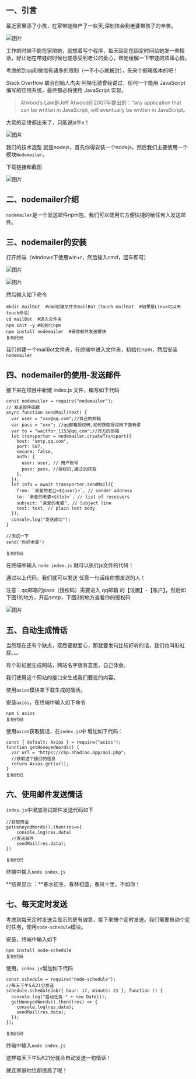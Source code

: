 ## **一、引言**

最近家里添了小孩，在家带娃陪产了一些天,深刻体会到老婆带孩子的辛苦。

![图片](https://mmbiz.qpic.cn/mmbiz_jpg/FaeDdIfeuq7ru0dicxyEwDvah8qLQMicMGEWQDucJO7DIPJQOqAgZ4jrVcttWwZGwgTAbhVib5oCcVDxcfJAoUUJA/640?wx_fmt=jpeg&tp=webp&wxfrom=5&wx_lazy=1&wx_co=1)

工作的时候不能在家陪她，就想着写个程序，每天固定在固定时间给她发一些情话，好让她在带娃的时候也能感受到老公的爱心，帮她缓解一下带娃的烦躁心情。

考虑的到qq和微信有诸多的限制（一不小心就被封），先来个邮箱版本的吧！

Stack Overflow 联合创始人杰夫·阿特伍德曾经说过，任何一个能用 JavaScript 编写的应用系统，最终都必将使用 JavaScript 实现。

> Atwood’s Law是Jeff Atwood在2007年提出的："any application that can be written in JavaScript, will eventually be written in JavaScript。

大佬的定律都出来了，只能说js牛x！

![图片](https://mmbiz.qpic.cn/mmbiz_png/FaeDdIfeuq7ru0dicxyEwDvah8qLQMicMGpnzz3nBPjo8hVfy1laMp8Zm9LyEcMZJaJvmjQ45FibkMHPwmhNsb15A/640?wx_fmt=png&tp=webp&wxfrom=5&wx_lazy=1&wx_co=1)

我们的技术选型 就是nodejs，首先你得安装一个nodejs，然后我们主要使用一个模块`Nodemailer`。

下载链接和截图

![图片](https://mmbiz.qpic.cn/mmbiz_jpg/FaeDdIfeuq7ru0dicxyEwDvah8qLQMicMGb75YIXxsgWXx8fiaib6vbibE2pNBFwdOqwwwFSYR28M5W6lwcrnbhMiahw/640?wx_fmt=jpeg&tp=webp&wxfrom=5&wx_lazy=1&wx_co=1)

## **二、nodemailer介绍**

`nodemailer`是一个发送邮件npm包，我们可以使用它方便快捷的给任何人发送邮件。

## **三、nodemailer的安装**

打开终端（windows下使用win+r，然后输入cmd，回车即可）

![图片](https://mmbiz.qpic.cn/mmbiz_jpg/FaeDdIfeuq7ru0dicxyEwDvah8qLQMicMGOuricy3Hib0ArUw074KCh0av29pHSYata5ByukxSouiaBsx0iaMZtCIA6A/640?wx_fmt=jpeg&tp=webp&wxfrom=5&wx_lazy=1&wx_co=1)

![图片](https://mmbiz.qpic.cn/mmbiz_png/FaeDdIfeuq7ru0dicxyEwDvah8qLQMicMG7hqCWAxaXh5ryEibEpB57Fx1EOWkQjLhG49OP4GwYU6KZCZPEd6EFFw/640?wx_fmt=png&tp=webp&wxfrom=5&wx_lazy=1&wx_co=1)

然后输入如下命令

```
mkdir mailBot  #cmd创建文件夹mailBot（touch mailBot  #如果是Linux可以用touch命令）
cd mailBot  #进入文件夹
npm init -y #初始化npm
npm install nodemailer  #安装邮件发送模块
复制代码
```

我们创建一个mailBot文件夹，在终端中进入文件夹，初始化npm，然后安装`nodemailer`

## **四、nodemailer的使用-发送邮件**

接下来在项目中新建 index.js 文件，编写如下代码

```
const nodemailer = require("nodemailer");
// 发送邮件函数
async function sendMail(text) {
  var user = "xxx@qq.com";//自己的邮箱
  var pass = "xxx"; //qq邮箱授权码,如何获取授权码下面有讲
  var to = "waitfor_1153@qq.com";//对方的邮箱
  let transporter = nodemailer.createTransport({
    host: "smtp.qq.com",
    port: 587,
    secure: false,
    auth: {
      user: user, // 用户账号
      pass: pass, //授权码,通过QQ获取
    },
  });
  let info = await transporter.sendMail({
    from: `亲爱的老公<${user}>`, // sender address
    to: `亲爱的老婆<${to}>`, // list of receivers
    subject: "亲爱的老婆", // Subject line
    text: text, // plain text body
  });
  console.log("发送成功");
}

//测试一下
send('你好老婆')

复制代码
```

在终端中输入 `node index.js` 就可以执行js文件的代码！

通过以上代码，我们就可以发送 任意一句话给你想发送的人！

注意：qq邮箱的pass（授权码）需要进入 qq邮箱 的【设置】-【账户】，然后如下图1的地方，开启smtp，下图2的地方查看你的授权码

![图片](https://mmbiz.qpic.cn/mmbiz_png/FaeDdIfeuq7ru0dicxyEwDvah8qLQMicMGnbujC2Qoia4HVrRtn2WOrBhT2ibYicdylGKSNaPK18Hv5hJMqkmUsKZ7g/640?wx_fmt=png&tp=webp&wxfrom=5&wx_lazy=1&wx_co=1)

## **五、自动生成情话**

当然现在还有个缺点，既然要献爱心，那就要发句比较好听的话，我们也叫彩虹屁。。。

有个彩虹屁生成网站，网站名字很有意思，自己体会。

我们使用这个网站的接口来生成我们要说的内容。

使用`axios`模块来下载生成的情话。

安装`axios`，在终端中输入如下命令

```
npm i axios
复制代码
```

使用`axios`获取情话，在`index.js`中 增加如下代码：

```
const { default: Axios } = require("axios");
function getHoneyedWords() {
  var url = "https://chp.shadiao.app/api.php";
  //获取这个接口的信息
  return Axios.get(url);
}
复制代码
```

## **六、使用邮件发送情话**

`index.js`中增加测试邮件发送代码如下

```
//获取情话
getHoneyedWords().then(res=>{
    console.log(res.data)
  //发送邮件
    sendMail(res.data);
})

复制代码
```

终端中输入`node index.js`

**结果显示 ：**春水初生，春林初盛，春风十里，不如你！

## **七、每天定时发送**

考虑到每天定时发送会显示的更有诚意，接下来搞个定时发送。我们需要启动个定时任务，使用`node-schedule`模块。

安装，终端中输入如下

```
npm install node-schedule
复制代码
```

使用，`index.js`增加如下代码

```
const schedule = require("node-schedule");
//每天下午5点21分发送
schedule.scheduleJob({ hour: 17, minute: 21 }, function () {
  console.log("启动任务:" + new Date());
  getHoneyedWords().then((res) => {
    console.log(res.data);
    sendMail(res.data);
  });
});

复制代码
```

终端中输入`node index.js`

这样每天下午5点21分就会自动发送一句情话！

就连家庭地位都提高了呢！